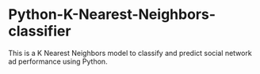 # Python-K-Nearest-Neighbors-classifier
This is a K Nearest Neighbors model to classify and predict social network ad performance using Python.
